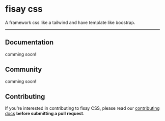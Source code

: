# fisay css
A framework css like a tailwind and have template like boostrap.

------

## Documentation

comming soon!

## Community

comming soon!

## Contributing

If you're interested in contributing to fisay CSS, please read our [contributing docs](https://github.com/fiandev/fisay/blob/master/.github/CONTRIBUTING.md) **before submitting a pull request**.